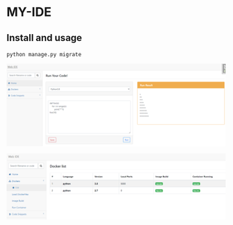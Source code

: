# MY-IDE

## Install and usage
```shell
python manage.py migrate
```


![1](https://github.com/sanggi-wjg/my-ide/blob/main/docs/images/1.png?raw=true)

![2](https://github.com/sanggi-wjg/my-ide/blob/main/docs/images/2.png?raw=true)
